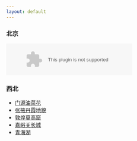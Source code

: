 ```yaml
---
layout: default
---
```


### 北京

<embed src="//music.163.com/style/swf/widget.swf?sid=340406&type=2&auto=1&width=320&height=66" width="340" height="86"  allowNetworking="all"></embed>

### 西北
   * [门源油菜花]() 
   * [张掖丹霞地貌]()
   * [敦煌莫高窟]()
   * [嘉峪关长城]()
   * [青海湖]()
